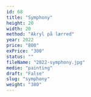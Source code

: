 ```yaml
---
id: 68
title: "Symphony"
height: 20
width: 20
method: "Akryl på lærred"
year: 2022
price: "800"
exPrice: "300"
status: ""
fileName: "2022-symphony.jpg"
medie: "painting"
draft: "False"
slug: "symphony"
weight: "380"
---
```

